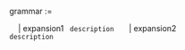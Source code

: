 grammar := 

&nbsp;&nbsp;&nbsp;&nbsp;| expansion1 <code> description </code>
&nbsp;&nbsp;&nbsp;&nbsp;| expansion2 <code> description </code>
